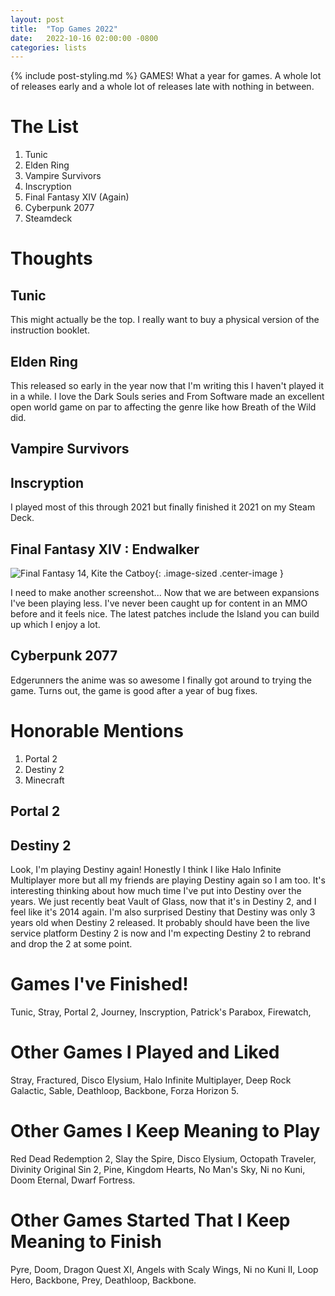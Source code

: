 ```yaml
---
layout: post
title:  "Top Games 2022"
date:   2022-10-16 02:00:00 -0800
categories: lists
---
```

{% include post-styling.md %}
GAMES! What a year for games. A whole lot of releases early and a whole lot of releases late with nothing in between.

# The List

1. Tunic
1. Elden Ring
1. Vampire Survivors
1. Inscryption
1. Final Fantasy XIV (Again)
1. Cyberpunk 2077
1. Steamdeck

# Thoughts

## Tunic

This might actually be the top. I really want to buy a physical version of the instruction booklet.

## Elden Ring

This released so early in the year now that I'm writing this I haven't played it in a while. I love the Dark Souls series and From Software made an excellent open world game on par to affecting the genre like how Breath of the Wild did.

## Vampire Survivors

## Inscryption

I played most of this through 2021 but finally finished it 2021 on my Steam Deck.

##  Final Fantasy XIV : Endwalker

![Final Fantasy 14, Kite the Catboy](/assets/img/posts/top2020/ff14catboy.png){: .image-sized .center-image } 

I need to make another screenshot... Now that we are between expansions I've been playing less. I've never been caught up for content in an MMO before and it feels nice. The latest patches include the Island you can build up which I enjoy a lot.  

## Cyberpunk 2077

Edgerunners the anime was so awesome I finally got around to trying the game. Turns out, the game is good after a year of bug fixes.

# Honorable Mentions

1. Portal 2
1. Destiny 2
1. Minecraft

## Portal 2

## Destiny 2

Look, I'm playing Destiny again! Honestly I think I like Halo Infinite Multiplayer more but all my friends are playing Destiny again so I am too. It's interesting thinking about how much time I've put into Destiny over the years. We just recently beat Vault of Glass, now that it's in Destiny 2, and I feel like it's 2014 again. I'm also surprised Destiny that Destiny was only 3 years old when Destiny 2 released. It probably should have been the live service platform Destiny 2 is now and I'm expecting Destiny 2 to rebrand and drop the 2 at some point.

# Games I've Finished!
Tunic, Stray, Portal 2, Journey, Inscryption, Patrick's Parabox, Firewatch,

# Other Games I Played and Liked
Stray, Fractured, Disco Elysium, Halo Infinite Multiplayer, Deep Rock Galactic, Sable, Deathloop, Backbone, Forza Horizon 5.

# Other Games I Keep Meaning to Play
 Red Dead Redemption 2, Slay the Spire, Disco Elysium, Octopath Traveler, 
 Divinity Original Sin 2, Pine, Kingdom Hearts, No Man's Sky, Ni no Kuni, Doom Eternal, Dwarf Fortress.

# Other Games Started That I Keep Meaning to Finish
Pyre, Doom, Dragon Quest XI, Angels with Scaly Wings, Ni no Kuni II, Loop Hero, Backbone, Prey, Deathloop, Backbone.
